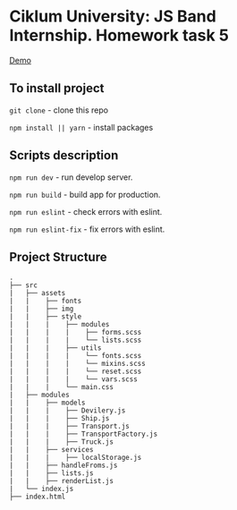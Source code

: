 # Ciklum University: JS Band Internship. Homework task 5

<a href="https://feroxes.github.io/js-band-hw-task-5/">Demo</a>

## To install project

`git clone` - clone this repo

`npm install || yarn` - install packages

## Scripts description

`npm run dev` - run develop server.

`npm run build` - build app for production.

`npm run eslint` - check errors with eslint.

`npm run eslint-fix` - fix errors with eslint.


## Project Structure 

```
.
├── src
|   ├── assets
|   |    ├── fonts
|   |    ├── img
|   |    ├── style
|   |    |    ├── modules
|   |    |    |    ├── forms.scss
|   |    |    |    └── lists.scss
|   |    |    ├── utils
|   |    |    |    └── fonts.scss
|   |    |    |    └── mixins.scss
|   |    |    |    └── reset.scss
|   |    |    |    └── vars.scss
|   |    |    └── main.css
|   ├── modules
|   |    ├── models
|   |    |    ├── Devilery.js
|   |    |    ├── Ship.js
|   |    |    ├── Transport.js
|   |    |    ├── TransportFactory.js
|   |    |    ├── Truck.js
|   |    ├── services
|   |    |    ├── localStorage.js
|   |    ├── handleFroms.js
|   |    ├── lists.js
|   |    ├── renderList.js
|   └── index.js
├── index.html
```

